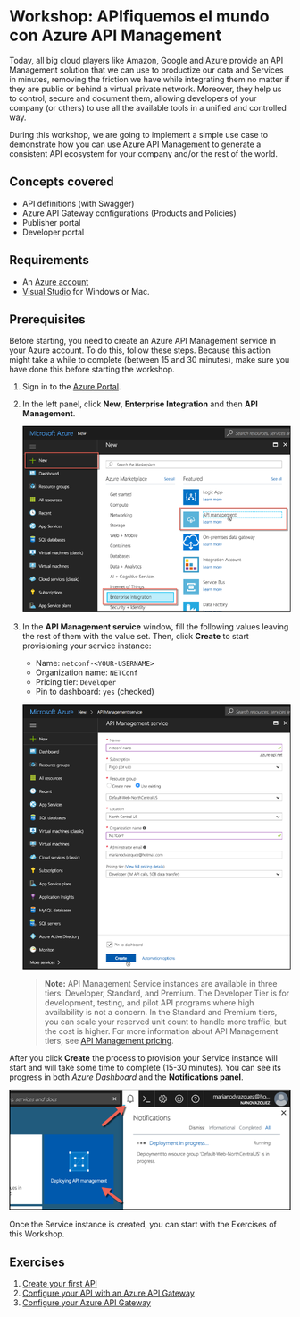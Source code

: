 # Workshop: APIfiquemos el mundo con Azure API Management

Today, all big cloud players like Amazon, Google and Azure provide an API Management solution that we can use to productize our data and Services in minutes, removing the friction we have while integrating them no matter if they are public or behind a virtual private network. Moreover, they help us to control, secure and document them, allowing developers of your company (or others) to use all the available tools in a unified and controlled way.

During this workshop, we are going to implement a simple use case to demonstrate how you can use Azure API Management to generate a consistent API ecosystem for your company and/or the rest of the world.

## Concepts covered

* API definitions (with Swagger)
* Azure API Gateway configurations (Products and Policies)
* Publisher portal
* Developer portal

## Requirements

* An [Azure account](https://portal.azure.com)
* [Visual Studio](https://www.visualstudio.com/downloads/) for Windows or Mac.

## Prerequisites

Before starting, you need to create an Azure API Management service in your Azure account. To do this, follow these steps. Because this action might take a while to complete (between 15 and 30 minutes), make sure you have done this before starting the workshop.

1. Sign in to the [Azure Portal](https://portal.azure.com).
1. In the left panel, click **New**, **Enterprise Integration** and then **API Management**.

    ![New Azure API Management](./assets/new-azure-api-management.png)

1. In the **API Management service** window, fill the following values leaving the rest of them with the value set. Then, click **Create** to start provisioning your service instance:

    * Name: `netconf-<YOUR-USERNAME>`
    * Organization name: `NETConf`
    * Pricing tier: `Developer`
    * Pin to dashboard: `yes` (checked)

    ![Create Azure API Management](./assets/create-azure-api-management.png)

    > **Note:** API Management Service instances are available in three tiers: Developer, Standard, and Premium. The Developer Tier is for development, testing, and pilot API programs where high availability is not a concern. In the Standard and Premium tiers, you can scale your reserved unit count to handle more traffic, but the cost is higher. For more information about API Management tiers, see [API Management pricing](http://azure.microsoft.com/pricing/details/api-management/).

After you click **Create** the process to provision your Service instance will start and will take some time to complete (15-30 minutes). You can see its progress in both *Azure Dashboard* and the **Notifications panel**.

![Provisioning API Management instance](./assets/provisioning-azure-api-management.png)

Once the Service instance is created, you can start with the Exercises of this Workshop.

## Exercises

1. [Create your first API](./exercise-1)
1. [Configure your API with an Azure API Gateway](./exercise-2)
1. [Configure your Azure API Gateway](./exercise-3)